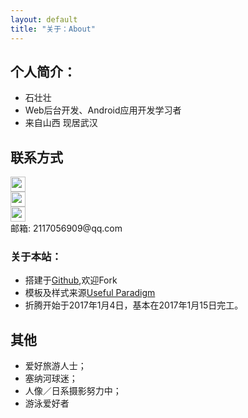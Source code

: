 ```yaml
---
layout: default
title: "关于：About"
---
```


## 个人简介：

* 石壮壮
* Web后台开发、Android应用开发学习者
* 来自山西 现居武汉

## 联系方式

<p class="contact">
 <a href="http://http://weibo.com/shi165334" title="微博联系我"><img src="http://www.sinaimg.cn/blog/developer/wiki/LOGO_32x32.png" width="24" height="24" style="display:inline-block;vertical-align:middle"></a><br/>
        <a href="https://www.zhihu.com/people/zhuang2bility" title="知乎联系我"><img src="http://www.zhihu.com/favicon.ico" width="24" height="24" style="display:inline-block;vertical-align:middle"></a><br/>
 <a href="https://github.com/zhuang2bility" title="Github联系我"><img src="http://www.github.com/favicon.ico" width="24" height="24" style="display:inline-block;vertical-align:middle"></a><br/>
邮箱: 2117056909@qq.com 
</p>

### 关于本站：

* 搭建于[Github](https://github.com/LippiOuYang/LippiOuYang.github.io),欢迎Fork
* 模板及样式来源[Useful Paradigm](http://usefulparadigm.com/)
* 折腾开始于2017年1月4日，基本在2017年1月15日完工。

## 其他
* 爱好旅游人士；
* 塞纳河球迷；
* 人像／日系摄影努力中；
* 游泳爱好者
